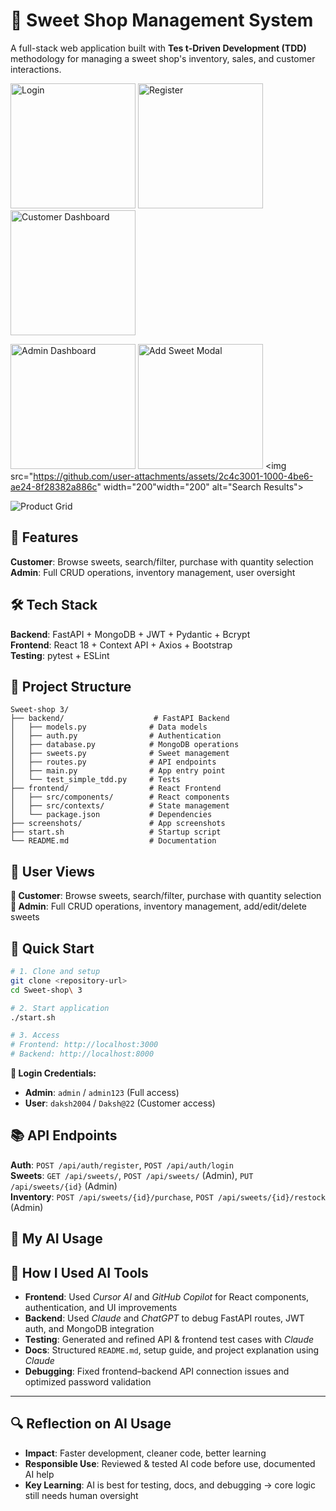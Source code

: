 # 🍭 Sweet Shop Management System

A full-stack web application built with **Tes t-Driven Development (TDD)** methodology for managing a sweet shop's inventory, sales, and customer interactions.

<img src="https://github.com/user-attachments/assets/ddb23849-9763-4606-9d88-aa0537b88e6d" width="200" alt="Login"> <img  src="https://github.com/user-attachments/assets/eef0b926-0ac7-4b42-9863-c227fee90a99"  width="200" alt="Register"> 
<img src="https://github.com/user-attachments/assets/ce720015-1ae9-4698-8e5f-08676b417d1f" width="200" alt="Customer Dashboard">

<img src="https://github.com/user-attachments/assets/d4af8214-027b-4f51-9270-1026cc09c5cf"  width="200" alt="Admin Dashboard"> <img src="https://github.com/user-attachments/assets/8553f6f7-b3a8-4815-b9e1-995825644e6a" width="200" alt="Add Sweet Modal"> <img src="https://github.com/user-attachments/assets/2c4c3001-1000-4be6-ae24-8f28382a886c" width="200"width="200" alt="Search Results">

<img src="https://github.com/user-attachments/assets/86fd2438-e030-4933-8a4d-4cf0073c76be" alt="Product Grid">

## 🚀 Features

**Customer**: Browse sweets, search/filter, purchase with quantity selection  
**Admin**: Full CRUD operations, inventory management, user oversight

## 🛠️ Tech Stack

**Backend**: FastAPI + MongoDB + JWT + Pydantic + Bcrypt  
**Frontend**: React 18 + Context API + Axios + Bootstrap  
**Testing**: pytest + ESLint

## 📁 Project Structure

```
Sweet-shop 3/
├── backend/                    # FastAPI Backend
│   ├── models.py              # Data models
│   ├── auth.py                # Authentication
│   ├── database.py            # MongoDB operations
│   ├── sweets.py              # Sweet management
│   ├── routes.py              # API endpoints
│   ├── main.py                # App entry point
│   └── test_simple_tdd.py     # Tests
├── frontend/                  # React Frontend
│   ├── src/components/        # React components
│   ├── src/contexts/          # State management
│   └── package.json           # Dependencies
├── screenshots/               # App screenshots
├── start.sh                   # Startup script
└── README.md                  # Documentation
```

## 🎯 User Views

**👤 Customer**: Browse sweets, search/filter, purchase with quantity selection  
**👑 Admin**: Full CRUD operations, inventory management, add/edit/delete sweets

## 🚀 Quick Start

```bash
# 1. Clone and setup
git clone <repository-url>
cd Sweet-shop\ 3

# 2. Start application
./start.sh

# 3. Access
# Frontend: http://localhost:3000
# Backend: http://localhost:8000
```

**🔑 Login Credentials:**
- **Admin**: `admin` / `admin123` (Full access)
- **User**: `daksh2004` / `Daksh@22` (Customer access)

## 📚 API Endpoints

**Auth**: `POST /api/auth/register`, `POST /api/auth/login`  
**Sweets**: `GET /api/sweets/`, `POST /api/sweets/` (Admin), `PUT /api/sweets/{id}` (Admin)  
**Inventory**: `POST /api/sweets/{id}/purchase`, `POST /api/sweets/{id}/restock` (Admin)

## 🤖 My AI Usage

## 🤖 How I Used AI Tools

- **Frontend**: Used *Cursor AI* and *GitHub Copilot* for React components, authentication, and UI improvements  
- **Backend**: Used *Claude* and *ChatGPT* to debug FastAPI routes, JWT auth, and MongoDB integration  
- **Testing**: Generated and refined API & frontend test cases with *Claude*  
- **Docs**: Structured `README.md`, setup guide, and project explanation using *Claude*  
- **Debugging**: Fixed frontend–backend API connection issues and optimized password validation  

---

## 🔍 Reflection on AI Usage

- **Impact**: Faster development, cleaner code, better learning  
- **Responsible Use**: Reviewed & tested AI code before use, documented AI help  
- **Key Learning**: AI is best for testing, docs, and debugging → core logic still needs human oversight  
